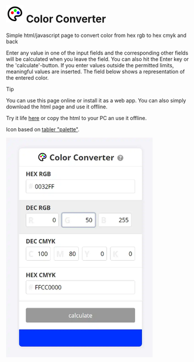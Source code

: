 # ![Color Converter](./icon.svg) Color Converter
Simple html/javascript page to convert color from hex rgb to hex cmyk and back

Enter any value in one of the input fields and the corresponding other fields will be calculated when you leave the field. You can also hit the Enter key or the 'calculate'-button. If you enter values outside the permitted limits, meaningful values are inserted. The field below shows a representation of the entered color.

> [!TIP]
> You can use this page online or install it as a web app. You can also simply download the html page and use it offline.

Try it life [here](https://zenziwerken.github.io/colorconverter/) or copy the html to your PC an use it offline.  

Icon based on [tabler "palette"](https://tabler.io/icons/icon/palette).

<img src="screenshot.webp" height="600">
